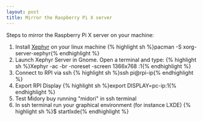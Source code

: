 ```yaml
---
layout: post
title: Mirror the Raspberry Pi X server
---
```


Steps to mirror the Raspberry Pi X server on your machine:

1. Install [Xephyr](http://en.wikipedia.org/wiki/Xephyr "Xephyr on wikipedia") on your linux machine
{% highlight sh %}pacman -S xorg-server-xephyr{% endhighlight %}
2. Launch Xephyr Server in Gnome. Open a terminal and type:
{% highlight sh %}Xephyr -ac -br -noreset -screen 1366x768 :1{% endhighlight %}
3. Connect to RPI via ssh
  {% highlight sh %}ssh pi@rpi-ip{% endhighlight %}
4. Export RPI Display
{% highlight sh %}export DISPLAY=pc-ip:1{% endhighlight %}
5. Test Midory buy running "midori" in ssh terminal
6. In ssh terminal run your graphical environment (for instance LXDE)
{% highlight sh %}$ startlxde{% endhighlight %}
